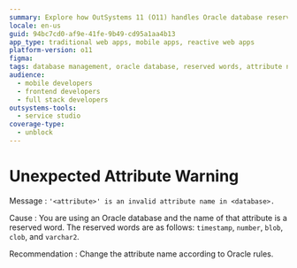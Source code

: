 ```yaml
---
summary: Explore how OutSystems 11 (O11) handles Oracle database reserved words and recommended attribute naming solutions.
locale: en-us
guid: 94bc7cd0-af9e-41fe-9b49-cd95a1aa4b13
app_type: traditional web apps, mobile apps, reactive web apps
platform-version: o11
figma:
tags: database management, oracle database, reserved words, attribute naming, error handling
audience:
  - mobile developers
  - frontend developers
  - full stack developers
outsystems-tools:
  - service studio
coverage-type:
  - unblock
---
```


# Unexpected Attribute Warning

Message
:   `'<attribute>' is an invalid attribute name in <database>.`

Cause
:   You are using an Oracle database and the name of that attribute is a reserved word. The reserved words are as follows: `timestamp`, `number`, `blob`, `clob`, and `varchar2`.

Recommendation
:   Change the attribute name according to Oracle rules.
